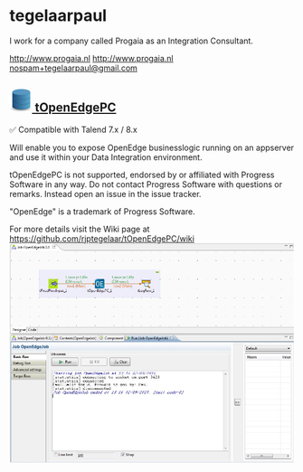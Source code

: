 # tegelaarpaul
  I work for a company called Progaia as an Integration Consultant.

http://www.progaia.nl
     <http://www.progaia.nl>
  <nospam+tegelaarpaul@gmail.com>

## <a href='./components/tOpenEdgePC/readme.md'><img src='./components/tOpenEdgePC/logo.jpg' width='40' height='40'> tOpenEdgePC</a>
 :white_check_mark: Compatible with Talend 7.x / 8.x 

Will enable you to expose OpenEdge businesslogic running on an appserver and use it within your Data Integration environment.

tOpenEdgePC is not supported, endorsed by or affiliated with Progress Software in any way. Do not contact Progress Software with questions or remarks. Instead open an issue in the issue tracker.

"OpenEdge" is a trademark of Progress Software.

For more details visit the Wiki page at https://github.com/rjptegelaar/tOpenEdgePC/wiki
<img src='./components/tOpenEdgePC/sample.jpg'>
